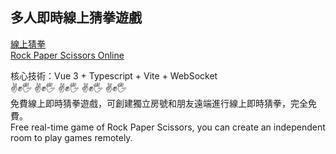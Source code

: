 ## 多人即時線上猜拳遊戲

[線上猜拳](https://yuntaolin.github.io/Rock-Paper-Scissors-Online/) <br>
[Rock Paper Scissors Online](https://yuntaolin.github.io/Rock-Paper-Scissors-Online/en-us) <br>

核心技術：Vue 3 + Typescript + Vite + WebSocket
<br>
✌️✊🖐️ ✌️✊🖐️ ✌️✊🖐️ ✌️✊🖐️ ✌️✊🖐️<br>
免費線上即時猜拳遊戲，可創建獨立房號和朋友遠端進行線上即時猜拳，完全免費。<br>
Free real-time game of Rock Paper Scissors, you can create an independent room to play games remotely.
